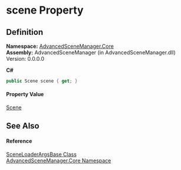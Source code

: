 # scene Property




## Definition
**Namespace:** <a href="N_AdvancedSceneManager_Core">AdvancedSceneManager.Core</a>  
**Assembly:** AdvancedSceneManager (in AdvancedSceneManager.dll) Version: 0.0.0.0

**C#**
``` C#
public Scene scene { get; }
```



#### Property Value
<a href="T_AdvancedSceneManager_Models_Scene">Scene</a>

## See Also


#### Reference
<a href="T_AdvancedSceneManager_Core_SceneLoaderArgsBase">SceneLoaderArgsBase Class</a>  
<a href="N_AdvancedSceneManager_Core">AdvancedSceneManager.Core Namespace</a>  
